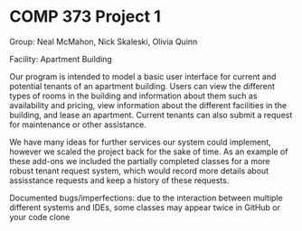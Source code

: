 # COMP 373 Project 1
Group: Neal McMahon, Nick Skaleski, Olivia Quinn

Facility: Apartment Building

Our program is intended to model a basic user interface for current and potential tenants of an apartment building. Users can 
view the different types of rooms in the building and information about them such as availability and pricing, view information
about the different facilities in the building, and lease an apartment. Current tenants can also submit a request for maintenance
or other assistance.

We have many ideas for further services our system could implement, however we scaled the project back for the sake of time. As an example 
of these add-ons we included the partially completed classes for a more robust tenant request system, which would record more details about 
assisstance requests and keep a history of these requests.

Documented bugs/imperfections: due to the interaction between multiple different systems and IDEs, some classes may appear twice in GitHub or
your code clone

